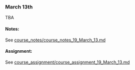 ### March 13th

TBA
    

#### Notes:
    

See [course_notes/course_notes_19_March_13.md](https://github.com/natenolting/BUAD-3283-E-Commerce-Web-Development/blob/spring2018/course_notes/course_notes_19_March_13.md)
    

#### Assignment:
    

See [course_assignment/course_assignment_19_March_13.md](https://github.com/natenolting/BUAD-3283-E-Commerce-Web-Development/blob/spring2018/course_assignment/course_assignment_19_March_13.md)
